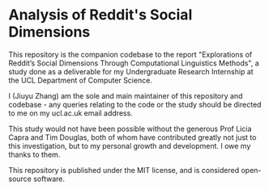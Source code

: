 # Analysis of Reddit's Social Dimensions
This repository is the companion codebase to the report "Explorations of Reddit’s Social Dimensions Through Computational Linguistics Methods", a study done as a deliverable for my Undergraduate Research Internship at the UCL Department of Computer Science.

I (Jiuyu Zhang) am the sole and main maintainer of this repository and codebase - any queries relating to the code or the study should be directed to me on my ucl.ac.uk email address.

This study would not have been possible without the generous Prof Licia Capra and Tim Douglas, both of whom have contributed greatly not just to this investigation, but to my personal growth and development. I owe my thanks to them.

This repository is published under the MIT license, and is considered open-source software.
